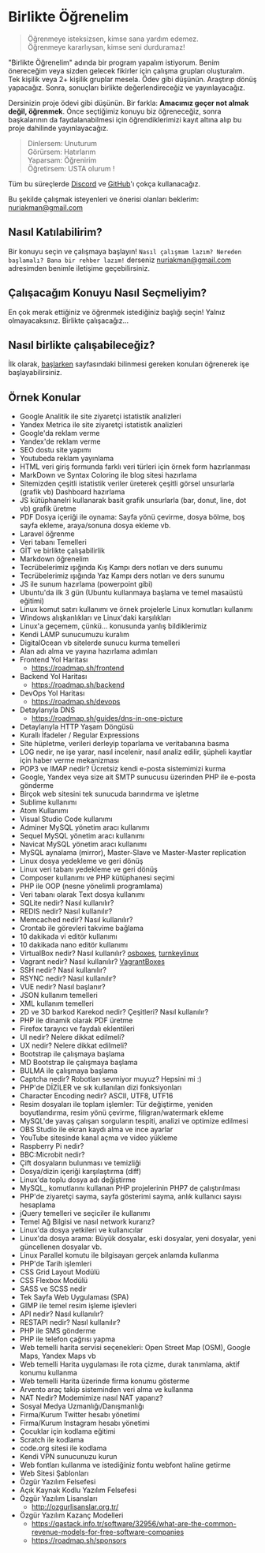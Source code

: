 # Birlikte Öğrenelim

> Öğrenmeye isteksizsen, kimse sana yardım edemez. <br>Öğrenmeye kararlıysan, kimse seni durduramaz!

"Birlikte Öğrenelim" adında bir program yapalım istiyorum. Benim önereceğim veya sizden gelecek fikirler için çalışma grupları oluşturalım. Tek kişilik veya 2+ kişilik gruplar mesela. Ödev gibi düşünün. Araştırıp dönüş yapacağız. Sonra, sonuçları birlikte değerlendireceğiz ve yayınlayacağız.

Dersinizin proje ödevi gibi düşünün. Bir farkla: **Amacımız geçer not almak değil, öğrenmek**. Önce seçtiğimiz konuyu biz öğreneceğiz, sonra başkalarının da faydalanabilmesi için öğrendiklerimizi kayıt altına alıp bu proje dahilinde yayınlayacağız.

> Dinlersem: Unuturum<br>Görürsem: Hatırlarım<br>Yaparsam: Öğrenirim<br>Öğretirsem: USTA olurum !

Tüm bu süreçlerde [Discord](https://discordapp.com/) ve [GitHub](https://github.com/)'ı çokça kullanacağız.

Bu şekilde çalışmak isteyenleri ve önerisi olanları beklerim: [nuriakman@gmail.com](nuriakman@gmail.com)

## Nasıl Katılabilirim?

Bir konuyu seçin ve çalışmaya başlayın! `Nasıl çalışmam lazım? Nereden başlamalı? Bana bir rehber lazım!` derseniz [nuriakman@gmail.com](nuriakman@gmail.com) adresimden benimle iletişime geçebilirsiniz.

## Çalışacağım Konuyu Nasıl Seçmeliyim?

En çok merak ettiğiniz ve öğrenmek istediğiniz başlığı seçin! Yalnız olmayacaksınız. Birlikte çalışacağız...

## Nasıl birlikte çalışabileceğiz?

İlk olarak, [başlarken](baslarken.md) sayfasındaki bilinmesi gereken konuları öğrenerek işe başlayabilirsiniz.

## Örnek Konular
- Google Analitik ile site ziyaretçi istatistik analizleri
- Yandex Metrica ile site ziyaretçi istatistik analizleri
- Google'da reklam verme
- Yandex'de reklam verme
- SEO dostu site yapımı
- Youtubeda reklam yayınlama
- HTML veri giriş formunda farklı veri türleri için örnek form hazırlanması
- MarkDown ve Syntax Coloring ile blog sitesi hazırlama
- Sitemizden çeşitli istatistik veriler üreterek çeşitli görsel unsurlarla (grafik vb) Dashboard hazırlama
- JS kütüphanelri kullanarak basit grafik unsurlarla (bar, donut, line, dot vb) grafik üretme
- PDF Dosya içeriği ile oynama: Sayfa yönü çevirme, dosya bölme, boş sayfa ekleme, araya/sonuna dosya ekleme vb.
- Laravel öğrenme
- Veri tabanı Temelleri
- GİT ve birlikte çalışabilirlik
- Markdown öğrenelim
- Tecrübelerimiz ışığında Kış Kampı ders notları ve ders sunumu
- Tecrübelerimiz ışığında Yaz Kampı ders notları ve ders sunumu
- JS ile sunum hazırlama (powerpoint gibi)
- Ubuntu'da ilk 3 gün (Ubuntu kullanmaya başlama ve temel masaüstü eğitimi)
- Linux komut satırı kullanımı ve örnek projelerle Linux komutları kullanımı
- Windows alışkanlıkları ve Linux'daki karşılıkları
- Linux'a geçemem, çünkü... konusunda yanlış bildiklerimiz
- Kendi LAMP sunucumuzu kuralım
- DigitalOcean vb sitelerde sunucu kurma temelleri
- Alan adı alma ve yayına hazırlama adımları
- Frontend Yol Haritası
  - https://roadmap.sh/frontend
- Backend Yol Haritası
  - https://roadmap.sh/backend
- DevOps Yol Haritası
  - https://roadmap.sh/devops
- Detaylarıyla DNS
  - https://roadmap.sh/guides/dns-in-one-picture
- Detaylarıyla HTTP Yaşam Döngüsü
- Kurallı İfadeler / Regular Expressions
- Site hüpletme, verileri derleyip toparlama ve veritabanına basma
- LOG nedir, ne işe yarar, nasıl incelenir, nasıl analiz edilir, şüpheli kayıtlar için haber verme mekanizması
- POP3 ve IMAP nedir? Ücretsiz kendi e-posta sistemimizi kurma
- Google, Yandex veya size ait SMTP sunucusu üzerinden PHP ile e-posta gönderme
- Birçok web sitesini tek sunucuda barındırma ve işletme
- Sublime kullanımı
- Atom Kullanımı
- Visual Studio Code kullanımı
- Adminer MySQL yönetim aracı kullanımı
- Sequel MySQL yönetim aracı kullanımı
- Navicat MySQL yönetim aracı kullanımı
- MySQL aynalama (mirror), Master-Slave ve Master-Master replication
- Linux dosya yedekleme ve geri dönüş
- Linux veri tabanı yedekleme ve geri dönüş
- Composer kullanımı ve PHP kütüphanesi seçimi
- PHP ile OOP (nesne yönelimli programlama)
- Veri tabanı olarak Text dosya kullanımı
- SQLite nedir? Nasıl kullanılır?
- REDIS nedir? Nasıl kullanılır?
- Memcached nedir? Nasıl kullanılır?
- Crontab ile görevleri takvime bağlama
- 10 dakikada vi editör kullanımı
- 10 dakikada nano editör kullanımı
- VirtualBox nedir? Nasıl kullanılır? [osboxes](https://www.osboxes.org/), [turnkeylinux](https://www.turnkeylinux.org/)
- Vagrant nedir? Nasıl kullanılır? [VagrantBoxes](https://app.vagrantup.com/boxes/search)
- SSH nedir? Nasıl kullanılır?
- RSYNC nedir? Nasıl kullanılır?
- VUE nedir? Nasıl başlanır?
- JSON kullanım temelleri
- XML kullanım temelleri
- 2D ve 3D barkod Karekod nedir? Çeşitleri? Nasıl kullanılır?
- PHP ile dinamik olarak PDF üretme
- Firefox tarayıcı ve faydalı eklentileri
- UI nedir? Nelere dikkat edilmeli?
- UX nedir? Nelere dikkat edilmeli?
- Bootstrap ile çalışmaya başlama
- MD Bootstrap ile çalışmaya başlama
- BULMA ile çalışmaya başlama
- Captcha nedir? Robotları sevmiyor muyuz? Hepsini mi :)
- PHP'de DİZİLER ve sık kullanılan dizi fonksiyonları
- Character Encoding nedir? ASCII, UTF8, UTF16
- Resim dosyaları ile toplam işlemler: Tür değiştirme, yeniden boyutlandırma, resim yönü çevirme, filigran/watermark ekleme
- MySQL'de yavaş çalışan sorguların tespiti, analizi ve optimize edilmesi
- OBS Studio ile ekran kaydı alma ve ince ayarlar
- YouTube sitesinde kanal açma ve video yükleme
- Raspberry Pi nedir?
- BBC:Microbit nedir?
- Çift dosyaların bulunması ve temizliği
- Dosya/dizin içeriği karşılaştırma (diff)
- Linux'da toplu dosya adı değiştirme
- MySQL_ komutlarını kullanan PHP projelerinin PHP7 de çalıştırılması
- PHP'de ziyaretçi sayma, sayfa gösterimi sayma, anlık kullanıcı sayısı hesaplama
- jQuery temelleri ve seçiciler ile kullanımı
- Temel Ağ Bilgisi ve nasıl network kurarız?
- Linux'da dosya yetkileri ve kullanıcılar
- Linux'da dosya arama: Büyük dosyalar, eski dosyalar, yeni dosyalar, yeni güncellenen dosyalar vb.
- Linux Parallel komutu ile bilgisayarı gerçek anlamda kullanma
- PHP'de Tarih işlemleri
- CSS Grid Layout Modülü
- CSS Flexbox Modülü
- SASS ve SCSS nedir
- Tek Sayfa Web Uygulaması (SPA) 
- GIMP ile temel resim işleme işlevleri
- API nedir? Nasıl kullanılır?
- RESTAPI nedir? Nasıl kullanılır?
- PHP ile SMS gönderme
- PHP ile telefon çağrısı yapma
- Web temelli harita servisi seçenekleri: Open Street Map (OSM), Google Maps, Yandex Maps vb
- Web temelli Harita uygulaması ile rota çizme, durak tanımlama, aktif konumu kullanma
- Web temelli Harita üzerinde firma konumu gösterme
- Arvento araç takip sisteminden veri alma ve kullanma
- NAT Nedir? Modemimize nasıl NAT yaparız?
- Sosyal Medya Uzmanlığı/Danışmanlığı
- Firma/Kurum Twitter hesabı yönetimi
- Firma/Kurum Instagram hesabı yönetimi
- Çocuklar için kodlama eğitimi
- Scratch ile kodlama
- code.org sitesi ile kodlama
- Kendi VPN sunucunuzu kurun
- Web fontları kullanma ve istediğiniz fontu webfont haline getirme
- Web Sitesi Şablonları
- Özgür Yazılım Felsefesi
- Açık Kaynak Kodlu Yazılım Felsefesi
- Özgür Yazılım Lisansları
  - http://ozgurlisanslar.org.tr/
- Özgür Yazılım Kazanç Modelleri
  - https://qastack.info.tr/software/32956/what-are-the-common-revenue-models-for-free-software-companies
  - https://roadmap.sh/sponsors
